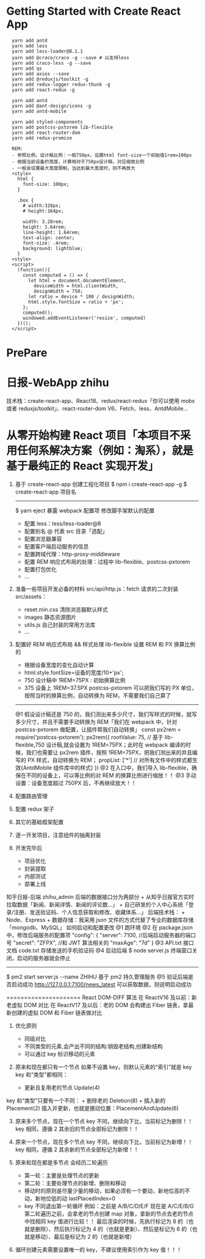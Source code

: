 # Getting Started with Create React App

```shell
  yarn add antd
  yarn add less
  yarn add less-loader@8.1.1
  yarn add @craco/craco -g --save # 以支持less
  yarn add craco-less -g --save
  yarn add qs
  yarn add axios --save
  yarn add @reduxjs/toolkit -g
  yarn add redux-logger redux-thunk -g
  yarn add react-redux -g

  yarn add antd
  yarn add @ant-design/icons -g
  yarn add antd-mobile

  yarn add styled-components
  yarn add postcss-pxtorem lib-flexible
  yarn add react-router-dom
  yarn add redux-promise
```

```shell
  REM:
  - 参照比例，设计稿比例：一般750px，设置html font-size一个初始值1rem=100px
  - 根据当前设备的宽度，计算相对于750px设计稿，对应缩放比例
  - 一般会设置最大宽度限制，当达到最大宽度时，则不再放大
  <style>
    html {
      font-size: 100px;
    }

    .box {
      # width:328px;
      # height:164px;

      width: 3.28rem;
      height: 1.64rem;
      line-height: 1.64rem;
      text-align: center;
      font-size: .4rem;
      background: lightblue;
    }
  <style>
  <script>
    (function(){
      const computed = () => {
        let html = document.documentElement,
          deviceWidth = html.clientWidth,
          designWidth = 750;
        let ratio = device * 100 / designWidth;
        html.style.fontSize = ratio + 'px';
      };
      computed();
      windowed.addEventListener('resize', computed)
    })();
  </script>

```

# PrePare

# 日报-WebApp zhihu

技术栈：create-react-app、React18、redux/react-redux「你可以使用 mobx 或者 reduxjs/toolkit」、react-router-dom V6、Fetch、less、AntdMobile...

# 从零开始构建 React 项目「本项目不采用任何系解决方案（例如：淘系），就是基于最纯正的 React 实现开发」

1. 基于 create-react-app 创建工程化项目
   $ npm i create-react-app -g
   $ create-react-app 项目名
   ***
   $ yarn eject 暴露 webpack 配置项
   修改脚手架默认的配置
   - 配置 less：less/less-loader@8
   - 配置别名 @ 代表 src 目录「选配」
   - 配置浏览器兼容
   - 配置客户端启动服务的信息
   - 配置跨域代理：http-proxy-middleware
   - 配置 REM 响应式布局的处理：过程中 lib-flexible、postcss-pxtorem
   - 配置打包优化
   - ...
2. 准备一些项目开发必备的材料
   src/api/http.js：fetch 请求的二次封装
   src/assets：
   - reset.min.css 清除浏览器默认样式
   - images 静态资源图片
   - utils.js 自己封装的常用方法库
   - ...
3. 配置好 REM 响应式布局 && 样式处理
   lib-flexible 设置 REM 和 PX 换算比例的

   - 根据设备宽度的变化自动计算
   - html.style.fontSize=设备的宽度/10+'px';
   - 750 设计稿中 1REM=75PX : 初始换算比例
   - 375 设备上 1REM=37.5PX
     postcss-pxtorem 可以把我们写的 PX 单位，按照当时的换算比例，自动转换为 REM，不需要我们自己算了

   ***

   @1 假设设计稿还是 750 的，我们测出来多少尺寸，我们写样式的时候，就写多少尺寸，并且不需要手动转换为 REM「我们在 webpack 中，针对 postcss-pxtorem 做配置，让插件帮我们自动转换」
   const px2rem = require('postcss-pxtorem');
   px2rem({
   rootValue: 75, // 基于 lib-flexible,750 设计稿,就会设置为 1REM=75PX；此时在 webpack 编译的时候，我们也需要让 px2rem 插件，按照 1REM=75PX，把我们测出来的并且编写的 PX 样式，自动转换为 REM；
   propList: ['*'] // 对所有文件中的样式都生效{AntdMobile 组件库中的样式}
   })
   @2 在入口中，我们导入 lib-flexible，确保在不同的设备上，可以等比例的对 REM 的换算比例进行缩放！！
   @3 手动设置：设备宽度超过 750PX 后，不再继续放大！！

4. 配置路由管理
5. 配置 redux 架子
6. 其它的基础框架配置
7. 逐一开发项目，注意组件的抽离封装
8. 开发完毕后
   - 项目优化
   - 封装提取
   - 内部测试
   - 部署上线

知乎日报-后端 zhihu_admin
后端的数据接口分为两部分 + 从知乎日报官方实时拉取数据「新闻、新闻详情、新闻的评论数...」 + 自己研发的个人中心系统「登录/注册、发送验证码、个人信息获取和修改、收藏体系...」
后端技术栈： + Node、Express + 数据存储：我采用 json 文件的方式代替了专业的数据库存储「mongodb、MySQL」
如何启动和配置更改
@1 跑环境
@2 在 package.json 中，修改后端服务的配置项
"config": {
"server": 7100, //后端启动服务器的端口号
"secret": "ZFPX", //和 JWT 算法相关的
"maxAge": "7d"
}
@3 API.txt 接口文档
code.txt 存储发送的手机验证码
@4 启动后端
$ node server.js 终端窗口关闭，启动的服务器就会停止

---

$ pm2 start server.js --name ZHIHU 基于 pm2 持久管理服务
@5 验证后端是否启动成功
http://127.0.0.1:7100/news_latest 可以获取数据，则说明启动成功

=====================
React DOM-DIFF 算法
在 ReactV16 及以前：新老虚拟 DOM 对比
在 ReactV17 及以后：老的 DOM 会构建出 Fiber 链表，拿最新创建的虚拟 DOM 和 Fiber 链表做对比

1. 优化原则

   - 同级对比
   - 不同类型的元素,会产出不同的结构:销毁老结构,创建新结构
   - 可以通过 key 标识移动的元素

2. 原来和现在都只有一个节点
   如果不设置 key，则默认元素的“索引”就是 key
   key 和“类型”都相同：

   - 更新且复用老的节点 Update(4)

key 和“类型”只要有一个不同： + 删除老的 Deletion(8) + 插入新的 Placement(2)
插入并更新，也就是挪动位置：PlacementAndUpdate(6)

3. 原来多个节点，现在一个节点
   key 不同，继续向下比，当前标记为删除！！
   key 相同，遵循 2
   其余旧的节点全部标记为删除！！

4. 原来一个节点，现在多个节点
   key 不同，继续向下比，当前标记为新增！！
   key 相同，遵循 2
   其余新的节点全部标记为新增！！

5. 原来和现在都是多节点
   会经历二轮遍历

   - 第一轮：主要是处理节点的更新
   - 第二轮：主要处理节点的新增、删除和移动
   - 移动时的原则是尽量少量的移动，如果必须有一个要动，新地位高的不动，新地位低的动 lastPlacedIndex=0
   - key 不同退出第一轮循环
     例如：之前是 A/B/C/D/E/F 现在是 A/C/E/B/G
     第二轮遍历之前，会拿老的节点创建 map 对象，拿新的节点去老的节点中找相同 key 值进行比较！！
     最后渲染的时候，先执行标记为 8 的（也就是删除）、然后执行标记为 4 的（也就是更新）、然后是标记为 6 的（也就是移动）、最后是标记为 2 的（也就是新增）

6. 循环创建元素需要设置唯一的 key，不建议使用索引作为 key 值！！！
